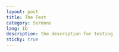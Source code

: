 ```yaml
---
layout: post
title: The Test
category: Sermons
lang: ID
description: the description for testing
sticky: true
---
```


